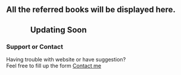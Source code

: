 ## All the referred books will be displayed here.



## &nbsp;&nbsp;&nbsp;&nbsp;&nbsp;&nbsp;&nbsp;&nbsp;&nbsp;&nbsp;&nbsp;&nbsp;&nbsp;Updating Soon <br>
### Support or Contact

Having trouble with website or have suggestion? 
  <br>
Feel free to fill up the form [Contact me](https://forms.gle/Xdtgi1NkuUxufk8X8)
